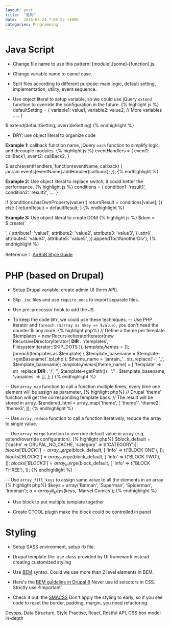 ```yaml
---
layout: post
title:  "重构"
date:   2016-05-24 7:05:52 +1000
categories: Programming
---
```


Java Script
===========

- Change file name to use this pattern: [module].[some]-[function].js.

- Change variable name to camel case.

- Split files according to different purpose: main logic, default setting, implementation, utility, event sequence.

- Use object literal to setup variable, so we could use jQuery `extend` function to override the configuration in the future.
{% highlight js %}
defaultSetting = {
  variable1: value1,
  variable2: value2,
  // More variables .....
}

$.extend(defaultSetting, overrideSetting)
{% endhighlight %}

- DRY: use object literal to organize code

**Example 1:** callback function name, jQuery `each` function to simplify logic and decouple modules.
{% highlight js %}
eventHandlers = {
  event1: callBack1,
  event2: callBack2,
}

$.each(eventHandlers, function(eventName, callback) {
  janrain.events[eventName].addHandler(callback);
});
{% endhighlight %}

**Example 2:** Use object literal to replace switch, it could better the performance.
{% highlight js %}
conditions = {
  condition1: 'result1',
  condition2: 'result2',
  ....
}

if (conditions.hasOwnProperty(value) {
  returnResult = conditions[value];
})
else {
  returnResult = defaultResult;
}
{% endhighlight %}

**Example 3:** Use object literal to create DOM
{% highlight js %}
$dom = $.create('<div />', {
  attribute1: 'value1',
  attribute2: 'value2',
  attribute3: 'value3',
}).attr({
  attribute4: 'value4',
  attribute5: 'value5',
}).appendTo('#anotherDiv');
{% endhighlight %}

Reference： [AirBnB Style Guide](https://github.com/airbnb/javascript/)


PHP (based on Drupal)
=====================

- Setup Drupal variable, create admin UI (form API).

- Slip `.inc` files and use `require_once` to import separate files.

- Use pre-processor hook to add the JS.

- To keep the code `DRY`, we could use these techniques:
-- Use PHP iterator and `foreach ($array as $key => $value)`, you don't need the counter $i any more.
{% highlight php%}
   // Define a theme per template.
   $templates = new RecursiveIteratorIterator(new RecursiveDirectoryIterator(
     __DIR__ . '/templates', FilesystemIterator::SKIP_DOTS
   ));
   $template_themes = [];
   foreach ($templates as $template) {
     $template_basename = $template->getBasename('.tpl.php');
     $theme_name = 'janrain_' . str_replace('-', '_', $template_basename);
     $template_themes[$theme_name] = [
       'template'  => str_replace(__DIR__ . '/', '', $template->getPath()) . '/' . $template_basename,
       'variables' => [],
     ];
   }
{% endhighlight %}

-- Use `array_map` function to call a function multiple times, every time one element will be assign as parameter.
{% highlight php%}
// Drupal 'theme' function will get the corresponding template back.
// The result will be stored in array.
$rendered_html = array_map('theme', [
    'theme1',
    'theme2',
    'theme3',
]);
{% endhighlight %}

-- Use `array_reduce` function to call a function iteratively, reduce the array to single value.

-- Use `array_merge` function to override default value in array (e.g. extend/override configuration).
{% highlight php%}
  $block_default = ['cache' => DRUPAL_NO_CACHE, 'category' => t('CATEGORY')];
  $blocks['BLOCK1'] = array_merge($block_default, [
    'info' => t('BLOCK ONE'),
  ]);
  $blocks['BLOCK2'] = array_merge($block_default, [
    'info' => t('BLOCK TWO'),
  ]);
  $blocks['BLOCK3'] = array_merge($block_default, [
    'info' => t('BLOCK THREE'),
  ]);
{% endhighlight %}

-- Use `array_fill_keys` to assign same value to all the elements in an array
{% highlight php%}
$keys = array('Batman', 'Superman', 'Spiderman', 'Ironman');
$a = array_fill_keys($keys, 'Marvel Comics');
{% endhighlight %}


- Use block to put multiple template together

- Create CTOOL plugin make the block could be controlled in panel


Styling
===========

- Setup SASS environment, setup rb file.

- Drupal template file: use class provided by UI framework instead creating customized styling

- Use [BEM](http://getbem.com/introduction/) syntax. Could we use more than 2 level elements in BEM.

- Here's the [BEM guideline in Drupal 8](https://www.drupal.org/coding-standards/css/architecture)
   Never use id selectors in CSS.
   Strictly use ·!important`

- Check it out: the [SMACSS](https://smacss.com/book/categorizing)
  Don't apply the styling to early, so if you see code to reset the border, padding, margin, you need refactoring.


Devops, Data Structure, Style Practise, React, Restful API, CSS box model in-depth
